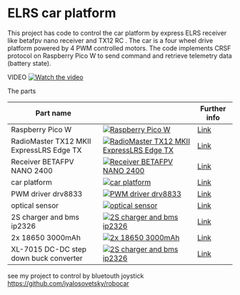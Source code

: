# ELRS car platform



 This project has code to control the car platform by express ELRS receiver like betafpv nano receiver and TX12 RC . 
 The car is a four wheel drive platform powered by 4 PWM controlled motors. The code implements CRSF protocol on Raspberry Pico W to send command and retrieve telemetry data (battery state). 


VIDEO [![Watch the video](https://img.youtube.com/vi/cAvKrcaPvDQ/default.jpg)](https://youtu.be/cAvKrcaPvDQ)

The parts 

| Part name                            |                                                         | Further info              | 
|-------------------------------------|-------------------------------------------------------------------|---------------------------|
|Raspberry Pico W                     | [![Raspberry Pico W](https://www.raspberrypi.com/documentation/microcontrollers/images/pico-2-r4-pinout.svg)](https://evo.net.ua/ru/mikrokontroller-raspberry-pi-pico-w/?srsltid=AfmBOopUA4QeR49kMoKL6BeQcgUpomg1QyBUS0xVd83PSJlIUxghn0VV) | [Link](https://evo.net.ua/ru/mikrokontroller-raspberry-pi-pico-w/?srsltid=AfmBOopUA4QeR49kMoKL6BeQcgUpomg1QyBUS0xVd83PSJlIUxghn0VV) |
|RadioMaster TX12 MKII ExpressLRS Edge TX   | [![RadioMaster TX12 MKII ExpressLRS Edge TX](https://brain.com.ua/static/images/prod_img/9/5/U0846495_big_1739048900.jpg)](https://brain.com.ua/ukr/Pult_upravlinnya_dlya_drona_RadioMaster_TX12_MKII_ExpressLPS_Edge_TX_HP01570032-M2-p1044984.html?utm_content=shopping&gad_source=1&gclid=Cj0KCQiAwtu9BhC8ARIsAI9JHaluyF0pBA9Hv_9k_8fUJQQ3mH0yfzvPo3ofY5IHeKnd9vogtm-17KQaAj6fEALw_wcB) | [Link](https://brain.com.ua/ukr/Pult_upravlinnya_dlya_drona_RadioMaster_TX12_MKII_ExpressLPS_Edge_TX_HP01570032-M2-p1044984.html?utm_content=shopping&gad_source=1&gclid=Cj0KCQiAwtu9BhC8ARIsAI9JHaluyF0pBA9Hv_9k_8fUJQQ3mH0yfzvPo3ofY5IHeKnd9vogtm-17KQaAj6fEALw_wcB) |
|Receiver BETAFPV NANO 2400           | [![Receiver BETAFPV NANO 2400](https://www.expresslrs.org/assets/images/betaFPVrx2400.png)](https://prom.ua/ua/p2130654195-priemnik-elrs-24ghz.html) | [Link](https://prom.ua/ua/p2130654195-priemnik-elrs-24ghz.html)       |
|car platform                         | [![car platform](https://arduino.ua/products_pictures/large_ARC148.jpg)](https://arduino.ua/prod1908-robo-platforma-4-h-kolesnaya-dvyhpalybnaya-polnoprivodnaya) | [Link](https://arduino.ua/prod1908-robo-platforma-4-h-kolesnaya-dvyhpalybnaya-polnoprivodnaya)       |
|PWM driver drv8833           | [![PWM driver drv8833](https://arduino.ua/products_pictures/large_arc209_1.jpg)](https://arduino.ua/prod3697-draiver-dvigatelei-dvyhkanalnii-drv8833) | [Link](https://arduino.ua/prod3697-draiver-dvigatelei-dvyhkanalnii-drv8833)        |
|optical sensor                       | [![optical sensor](https://arduino.ua/products_pictures/large_ADC233-1.jpg)](https://arduino.ua/prod2290-opticheskii-datchik-prepyatstviya-kompaktnii) | [Link](https://arduino.ua/prod2290-opticheskii-datchik-prepyatstviya-kompaktnii)       |
|2S charger and bms ip2326           | [![2S charger and bms ip2326](https://arduino.ua/products_pictures/large_aoc862_1.jpg)](https://arduino.ua/prod5916-modyl-bms-li-ion-2s-ip2326) | [Link](https://arduino.ua/prod5916-modyl-bms-li-ion-2s-ip2326)       |
|2x 18650 3000mAh           | [![2x 18650 3000mAh](https://arduino.ua/products_pictures/large_tmp268_1.jpg)](https://arduino.ua/prod6971-akymylyator-lg-hg2-18650-3000mach-bez-zahisty-z-rozbirannya-bez-vivodiv) | [Link](https://arduino.ua/prod6971-akymylyator-lg-hg2-18650-3000mach-bez-zahisty-z-rozbirannya-bez-vivodiv)       |
|XL-7015  DC-DC step down buck converter         | [![2S charger and bms ip2326](https://images.prom.ua/5129390527_peretvoryuvachstabilizator-znizhuvalnij-xl7015.jpg)](https://e-to4ka.com.ua/ua/p2025663723-preobrazovatelstabilizator-ponizhayuschij-xl7015.html) | [Link](https://e-to4ka.com.ua/ua/p2025663723-preobrazovatelstabilizator-ponizhayuschij-xl7015.html)       |





see my project to control by bluetouth joystick  https://github.com/iyalosovetsky/robocar 
